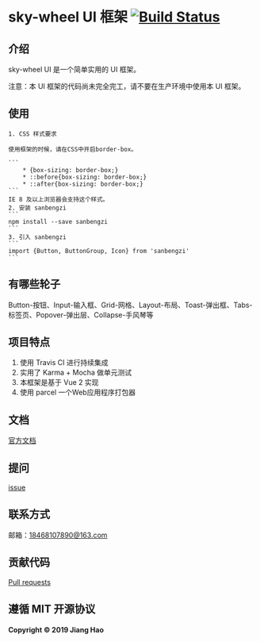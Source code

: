 # sky-wheel UI 框架 [![Build Status](https://travis-ci.org/gotgith/sanbengzi.svg?branch=master)](https://travis-ci.org/gotgith/sanbengzi)

## 介绍
sky-wheel UI 是一个简单实用的 UI 框架。

注意：本 UI 框架的代码尚未完全完工，请不要在生产环境中使用本 UI 框架。

## 使用

    1. CSS 样式要求

    使用框架的时候，请在CSS中开启border-box。
    
    ```
        * {box-sizing: border-box;}
        * ::before{box-sizing: border-box;}
        * ::after{box-sizing: border-box;}
    ```
    IE 8 及以上浏览器会支持这个样式。 
    2. 安装 sanbengzi
    ```
    npm install --save sanbengzi
    ```
    3. 引入 sanbengzi
    ```
    import {Button, ButtonGroup, Icon} from 'sanbengzi'
    ```

## 有哪些轮子

Button-按钮、Input-输入框、Grid-网格、Layout-布局、Toast-弹出框、Tabs-标签页、Popover-弹出层、Collapse-手风琴等

## 项目特点

1. 使用 Travis CI 进行持续集成
2. 实用了 Karma + Mocha 做单元测试
3. 本框架是基于 Vue 2 实现
4. 使用 parcel 一个Web应用程序打包器

## 文档

[官方文档](https://gotgith.github.io/sanbengzi/)

## 提问

[issue](https://github.com/gotgith/sanbengzi/issues)

## 联系方式

邮箱：18468107890@163.com

## 贡献代码

[Pull requests](https://github.com/gotgith/sanbengzi/pulls)

## 遵循 MIT 开源协议
#### Copyright © 2019 Jiang Hao




    


